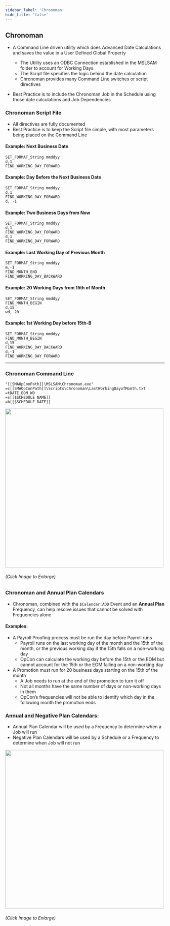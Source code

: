 ```yaml
---
sidebar_label: 'Chronoman'
hide_title: 'false'
---
```


<head>
  <meta name="robots" content="noindex, nofollow" />
</head>

## Chronoman

* A Command Line driven utility which does Advanced Date Calculations and saves the value in a User Defined Global Property
    * The Utility uses an ODBC Connection established in the MSLSAM folder to account for Working Days
    * The Script file specifies the logic behind the date calculation
    * Chronoman provides many Command Line switches or script directives 

* Best Practice is to include the Chronoman Job in the Schedule using those date calculations and Job Dependencies

### Chronoman Script File

* All directives are fully documented
* Best Practice is to keep the Script file simple, with most parameters being placed on the Command Line

#### Example: Next Business Date

```
SET_FORMAT_String mmddyy  
d,1  
FIND_WORKING_DAY_FORWARD
```

#### Example: Day Before the Next Business Date

```
SET_FORMAT_String mmddyy  
d,1  
FIND_WORKING_DAY_FORWARD  
d, -1
```

#### Example: Two Business Days from Now

```
SET_FORMAT_String mmddyy  
d,1  
FIND_WORKING_DAY_FORWARD  
d,1  
FIND_WORKING_DAY_FORWARD
```

#### Example: Last Working Day of Previous Month

```
SET_FORMAT_String mmddyy  
m,-1  
FIND_MONTH_END  
FIND_WORKING_DAY_BACKWARD
```

#### Example: 20 Working Days from 15th of Month

```
SET_FORMAT_String mmddyy  
FIND_MONTH_BEGIN  
d,15  
wd, 20
```

#### Example: 1st Working Day before 15th-B

```
SET_FORMAT_String mmddyy  
FIND_MONTH_BEGIN  
d,15  
FIND_WORKING_DAY_BACKWARD  
d,-1  
FIND_WORKING_DAY_FORWARD
```

---

### Chronoman Command Line

``` 
"[[SMAOpConPath]]\MSLSAM\Chronoman.exe"  
=c[[SMAOpConPath]]\Scripts\Chronoman\LastWorkingDayofMonth.txt  
=tDATE_EOM_WD  
=s[[$SCHEDULE NAME]]  
=b[[$SCHEDULE DATE]]
```

<a href="imgadvanced/ChronomanCL.png" target="_blank"><img src="imgadvanced/ChronomanCL.png" width="500"></img></a>   

###### (Click Image to Enlarge)

### Chronoman and Annual Plan Calendars

* Chronoman, combined with the ```$Calendar:ADD``` Event and an **Annual Plan** Frequency, can help resolve issues that cannot be solved with Frequencies alone

#### Examples:

* A Payroll Proofing process must be run the day before Payroll runs 
    * Payroll runs on the last working day of the month and the 15th of the month, or the previous working day if the 15th falls on a non-working day
    * OpCon can calculate the working day before the 15th or the EOM but cannot account for the 15th or the EOM falling on a non-working day
* A Promotion must run for 20 business days starting on the 15th of the month 
    * A Job needs to run at the end of the promotion to turn it off
    * Not all months have the same number of days or non-working days in them 
    * OpCon’s frequencies will not be able to identify which day in the following month the promotion ends

### Annual and Negative Plan Calendars:

* Annual Plan Calendar will be used by a Frequency to determine when a Job will run
* Negative Plan Calendars will be used by a Schedule or a Frequency to determine when Job will not run

<a href="imgadvanced/AnnualPlan.png" target="_blank"><img src="imgadvanced/AnnualPlan.png" width="500"></img></a>   

###### (Click Image to Enlarge)